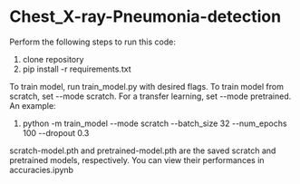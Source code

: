 # Chest_X-ray-Pneumonia-detection

Perform the following steps to run this code:
1. clone repository
2. pip install -r requirements.txt

To train model, run train_model.py with desired flags. To train model from scratch, set --mode scratch.  For a transfer learning, set --mode pretrained.  An example:
1. python -m train_model --mode scratch --batch_size 32 --num_epochs 100 --dropout 0.3 

scratch-model.pth and pretrained-model.pth are the saved scratch and pretrained models, respectively.  You can view their performances in accuracies.ipynb
